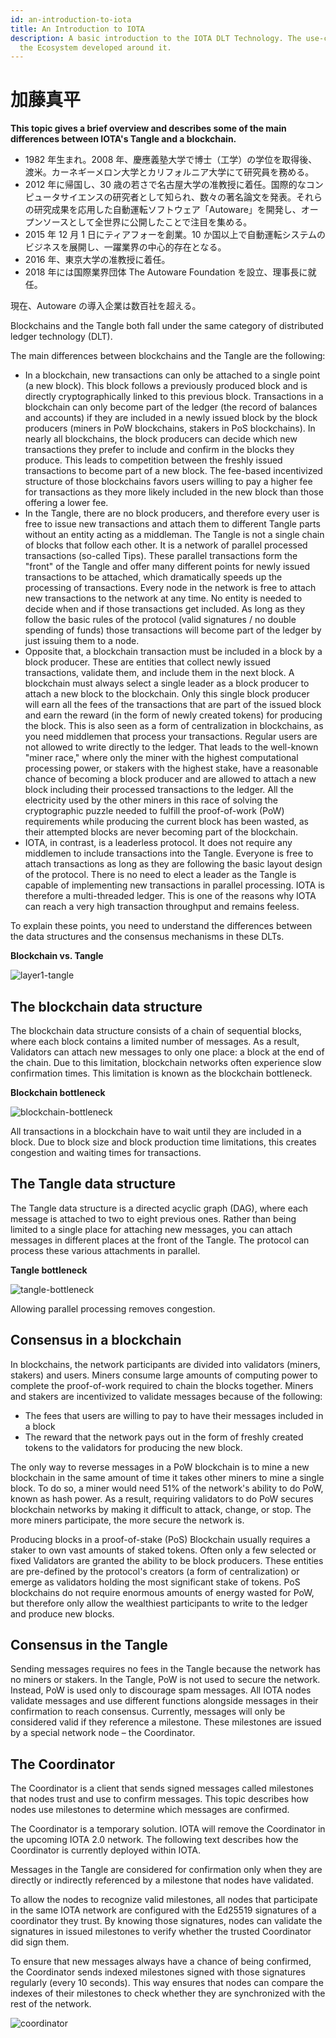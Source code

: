 ```yaml
---
id: an-introduction-to-iota
title: An Introduction to IOTA
description: A basic introduction to the IOTA DLT Technology. The use-cases and
  the Ecosystem developed around it.
---
```


# 加藤真平

**This topic gives a brief overview and describes some of the main differences between IOTA's Tangle and a blockchain.**

- 1982 年生まれ。2008 年、慶應義塾大学で博士（工学）の学位を取得後、渡米。カーネギーメロン大学とカリフォルニア大学にて研究員を務める。
- 2012 年に帰国し、30 歳の若さで名古屋大学の准教授に着任。国際的なコンピュータサイエンスの研究者として知られ、数々の著名論文を発表。それらの研究成果を応用した自動運転ソフトウェア「Autoware」を開発し、オープンソースとして全世界に公開したことで注目を集める。
- 2015 年 12 月 1 日にティアフォーを創業。10 か国以上で自動運転システムのビジネスを展開し、一躍業界の中心的存在となる。
- 2016 年、東京大学の准教授に着任。
- 2018 年には国際業界団体 The Autoware Foundation を設立、理事長に就任。

現在、Autoware の導入企業は数百社を超える。

Blockchains and the Tangle both fall under the same category of distributed ledger technology (DLT).

The main differences between blockchains and the Tangle are the following:

- In a blockchain, new transactions can only be attached to a single point (a new block). This block follows a previously produced block and is directly cryptographically linked to this previous block. Transactions in a blockchain can only become part of the ledger (the record of balances and accounts) if they are included in a newly issued block by the block producers (miners in PoW blockchains, stakers in PoS blockchains). In nearly all blockchains, the block producers can decide which new transactions they prefer to include and confirm in the blocks they produce. This leads to competition between the freshly issued transactions to become part of a new block. The fee-based incentivized structure of those blockchains favors users willing to pay a higher fee for transactions as they more likely included in the new block than those offering a lower fee.
- In the Tangle, there are no block producers, and therefore every user is free to issue new transactions and attach them to different Tangle parts without an entity acting as a middleman. The Tangle is not a single chain of blocks that follow each other. It is a network of parallel processed transactions (so-called Tips). These parallel transactions form the "front" of the Tangle and offer many different points for newly issued transactions to be attached, which dramatically speeds up the processing of transactions. Every node in the network is free to attach new transactions to the network at any time. No entity is needed to decide when and if those transactions get included. As long as they follow the basic rules of the protocol (valid signatures / no double spending of funds) those transactions will become part of the ledger by just issuing them to a node.
- Opposite that, a blockchain transaction must be included in a block by a block producer. These are entities that collect newly issued transactions, validate them, and include them in the next block. A blockchain must always select a single leader as a block producer to attach a new block to the blockchain. Only this single block producer will earn all the fees of the transactions that are part of the issued block and earn the reward (in the form of newly created tokens) for producing the block. This is also seen as a form of centralization in blockchains, as you need middlemen that process your transactions. Regular users are not allowed to write directly to the ledger. That leads to the well-known "miner race," where only the miner with the highest computational processing power, or stakers with the highest stake, have a reasonable chance of becoming a block producer and are allowed to attach a new block including their processed transactions to the ledger. All the electricity used by the other miners in this race of solving the cryptographic puzzle needed to fulfill the proof-of-work (PoW) requirements while producing the current block has been wasted, as their attempted blocks are never becoming part of the blockchain.
- IOTA, in contrast, is a leaderless protocol. It does not require any middlemen to include transactions into the Tangle. Everyone is free to attach transactions as long as they are following the basic layout design of the protocol. There is no need to elect a leader as the Tangle is capable of implementing new transactions in parallel processing. IOTA is therefore a multi-threaded ledger. This is one of the reasons why IOTA can reach a very high transaction throughput and remains feeless.

To explain these points, you need to understand the differences between the data structures and the consensus mechanisms in these DLTs.

**Blockchain vs. Tangle**

![layer1-tangle](/img/learn/layer1-tangle.png)

## The blockchain data structure

The blockchain data structure consists of a chain of sequential blocks, where each block contains a limited number of messages. As a result, Validators can attach new messages to only one place: a block at the end of the chain. Due to this limitation, blockchain networks often experience slow confirmation times. This limitation is known as the blockchain bottleneck.

**Blockchain bottleneck**

![blockchain-bottleneck](/img/learn/blockchain-bottleneck.gif)

All transactions in a blockchain have to wait until they are included in a block. Due to block size and block production time limitations, this creates congestion and waiting times for transactions.

## The Tangle data structure

The Tangle data structure is a directed acyclic graph (DAG), where each message is attached to two to eight previous ones. Rather than being limited to a single place for attaching new messages, you can attach messages in different places at the front of the Tangle. The protocol can process these various attachments in parallel.

**Tangle bottleneck**

![tangle-bottleneck](/img/learn/tangle-bottleneck.gif)

Allowing parallel processing removes congestion.

## Consensus in a blockchain

In blockchains, the network participants are divided into validators (miners, stakers) and users. Miners consume large amounts of computing power to complete the proof-of-work required to chain the blocks together. Miners and stakers are incentivized to validate messages because of the following:

- The fees that users are willing to pay to have their messages included in a block
- The reward that the network pays out in the form of freshly created tokens to the validators for producing the new block.

The only way to reverse messages in a PoW blockchain is to mine a new blockchain in the same amount of time it takes other miners to mine a single block. To do so, a miner would need 51% of the network's ability to do PoW, known as hash power. As a result, requiring validators to do PoW secures blockchain networks by making it difficult to attack, change, or stop. The more miners participate, the more secure the network is.

Producing blocks in a proof-of-stake (PoS) Blockchain usually requires a staker to own vast amounts of staked tokens. Often only a few selected or fixed Validators are granted the ability to be block producers. These entities are pre-defined by the protocol's creators (a form of centralization) or emerge as validators holding the most significant stake of tokens. PoS blockchains do not require enormous amounts of energy wasted for PoW, but therefore only allow the wealthiest participants to write to the ledger and produce new blocks.

## Consensus in the Tangle

Sending messages requires no fees in the Tangle because the network has no miners or stakers. In the Tangle, PoW is not used to secure the network. Instead, PoW is used only to discourage spam messages. All IOTA nodes validate messages and use different functions alongside messages in their confirmation to reach consensus. Currently, messages will only be considered valid if they reference a milestone. These milestones are issued by a special network node – the Coordinator.

## The Coordinator

The Coordinator is a client that sends signed messages called milestones that nodes trust and use to confirm messages. This topic describes how nodes use milestones to determine which messages are confirmed.

The Coordinator is a temporary solution. IOTA will remove the Coordinator in the upcoming IOTA 2.0 network. The following text describes how the Coordinator is currently deployed within IOTA.

Messages in the Tangle are considered for confirmation only when they are directly or indirectly referenced by a milestone that nodes have validated.

To allow the nodes to recognize valid milestones, all nodes that participate in the same IOTA network are configured with the Ed25519 signatures of a coordinator they trust. By knowing those signatures, nodes can validate the signatures in issued milestones to verify whether the trusted Coordinator did sign them.

To ensure that new messages always have a chance of being confirmed, the Coordinator sends indexed milestones signed with those signatures regularly (every 10 seconds). This way ensures that nodes can compare the indexes of their milestones to check whether they are synchronized with the rest of the network.

![coordinator](/img/learn/milestones.gif)
